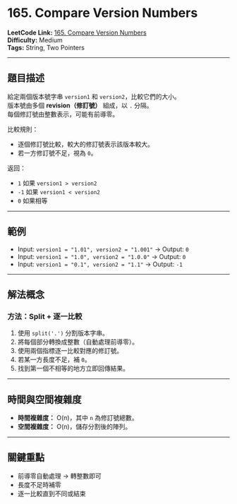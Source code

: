 # 165. Compare Version Numbers

**LeetCode Link:** [165. Compare Version Numbers](https://leetcode.com/problems/compare-version-numbers/)  
**Difficulty:** Medium  
**Tags:** String, Two Pointers

---

## 題目描述
給定兩個版本號字串 `version1` 和 `version2`，比較它們的大小。  
版本號由多個 **revision（修訂號）** 組成，以 `.` 分隔。  
每個修訂號由整數表示，可能有前導零。  

比較規則：
- 逐個修訂號比較，較大的修訂號表示該版本較大。
- 若一方修訂號不足，視為 `0`。

返回：
- `1` 如果 `version1 > version2`
- `-1` 如果 `version1 < version2`
- `0` 如果相等

---

## 範例
- Input: `version1 = "1.01", version2 = "1.001"` → Output: `0`  
- Input: `version1 = "1.0", version2 = "1.0.0"` → Output: `0`  
- Input: `version1 = "0.1", version2 = "1.1"` → Output: `-1`  

---

## 解法概念

### 方法：Split + 逐一比較
1. 使用 `split('.')` 分割版本字串。
2. 將每個部分轉換成整數（自動處理前導零）。
3. 使用兩個指標逐一比較對應的修訂號。
4. 若某一方長度不足，補 `0`。
5. 找到第一個不相等的地方立即回傳結果。

---

## 時間與空間複雜度
- **時間複雜度：** O(n)，其中 `n` 為修訂號總數。  
- **空間複雜度：** O(n)，儲存分割後的陣列。  

---

## 關鍵重點
- 前導零自動處理 → 轉整數即可  
- 長度不足時補零  
- 逐一比較直到不同或結束  